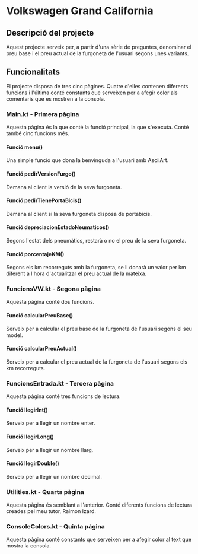 # Volkswagen Grand California
## Descripció del projecte
Aquest projecte serveix per, a partir d'una sèrie de preguntes, denominar el preu base i el preu actual de la furgoneta de l'usuari segons unes variants.
## Funcionalitats
El projecte disposa de tres cinc pàgines. Quatre d'elles contenen diferents funcions i l'última conté constants que serveixen per a afegir color als comentaris que es mostren a la consola.
### Main.kt - Primera pàgina
Aquesta pàgina és la que conté la funció principal, la que s'executa. Conté també cinc funcions més.
#### Funció menu()
Una simple funció que dona la benvinguda a l'usuari amb AsciiArt.
#### Funció pedirVersionFurgo()
Demana al client la versió de la seva furgoneta.
#### Funció pedirTienePortaBicis()
Demana al client si la seva furgoneta disposa de portabicis.
#### Funció depreciacionEstadoNeumaticos()
Segons l'estat dels pneumàtics, restarà o no el preu de la seva furgoneta.
#### Funció porcentajeKM()
Segons els km recorreguts amb la furgoneta, se li donarà un valor per km diferent a l'hora d'actualitzar el preu actual de la mateixa.
### FuncionsVW.kt - Segona pàgina
Aquesta pàgina conté dos funcions.
#### Funció calcularPreuBase()
Serveix per a calcular el preu base de la furgoneta de l'usuari segons el seu model.
#### Funció calcularPreuActual()
Serveix per a calcular el preu actual de la furgoneta de l'usuari segons els km recorreguts.
### FuncionsEntrada.kt - Tercera pàgina
Aquesta pàgina conté tres funcions de lectura.
#### Funció llegirInt()
Serveix per a llegir un nombre enter.
#### Funció llegirLong()
Serveix per a llegir un nombre llarg.
#### Funció llegirDouble()
Serveix per a llegir un nombre decimal.
### Utilities.kt - Quarta pàgina
Aquesta pàgina és semblant a l'anterior. Conté diferents funcions de lectura creades pel meu tutor, Raimon Izard.
### ConsoleColors.kt - Quinta pàgina
Aquesta pàgina conté constants que serveixen per a afegir color al text que mostra la consola.
